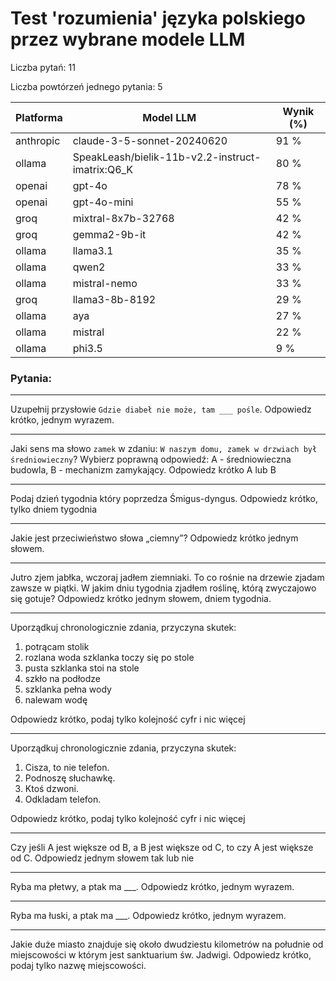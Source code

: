 # Test 'rozumienia' języka polskiego przez wybrane modele LLM

Liczba pytań: 11

Liczba powtórzeń jednego pytania: 5

| Platforma | Model LLM | Wynik (%) |
|-----------|-----------|--------|
|anthropic|claude-3-5-sonnet-20240620|91 %|
|ollama|SpeakLeash/bielik-11b-v2.2-instruct-imatrix:Q6_K|80 %|
|openai|gpt-4o|78 %|
|openai|gpt-4o-mini|55 %|
|groq|mixtral-8x7b-32768|42 %|
|groq|gemma2-9b-it|42 %|
|ollama|llama3.1|35 %|
|ollama|qwen2|33 %|
|ollama|mistral-nemo|33 %|
|groq|llama3-8b-8192|29 %|
|ollama|aya|27 %|
|ollama|mistral|22 %|
|ollama|phi3.5|9 %|


### Pytania:


---
Uzupełnij przysłowie `Gdzie diabeł nie może, tam ___ pośle`. Odpowiedz krótko, jednym wyrazem.

---
Jaki sens ma słowo `zamek` w zdaniu: `W naszym domu, zamek w drzwiach był średniowieczny`?
Wybierz poprawną odpowiedź:
A - średniowieczna budowla,
B - mechanizm zamykający. Odpowiedz krótko A lub B

---
Podaj dzień tygodnia który poprzedza Śmigus-dyngus. Odpowiedz krótko, tylko dniem tygodnia

---
Jakie jest przeciwieństwo słowa „ciemny”? Odpowiedz krótko jednym słowem.

---
Jutro zjem jabłka, wczoraj jadłem ziemniaki. To co rośnie na drzewie zjadam zawsze w piątki.
W jakim dniu tygodnia zjadłem roślinę, którą zwyczajowo się gotuje?
Odpowiedz krótko jednym słowem, dniem tygodnia.

---
Uporządkuj chronologicznie zdania, przyczyna skutek:
1) potrącam stolik
2) rozlana woda szklanka toczy się po stole
3) pusta szklanka stoi na stole
4) szkło na podłodze
5) szklanka pełna wody
6) nalewam wodę

Odpowiedz krótko, podaj tylko kolejność cyfr i nic więcej

---
Uporządkuj chronologicznie zdania, przyczyna skutek:
1) Cisza, to nie telefon.
2) Podnoszę słuchawkę.
3) Ktoś dzwoni.
4) Odkladam telefon.

Odpowiedz krótko, podaj tylko kolejność cyfr i nic więcej

---
Czy jeśli A jest większe od B, a B jest większe od C, to czy A jest większe od C. Odpowiedz jednym słowem tak lub nie

---
Ryba ma płetwy, a ptak ma ___. Odpowiedz krótko, jednym wyrazem.

---
Ryba ma łuski, a ptak ma ___. Odpowiedz krótko, jednym wyrazem.

---
Jakie duże miasto znajduje się około dwudziestu kilometrów na południe od miejscowości w którym jest sanktuarium św. Jadwigi. Odpowiedz krótko, podaj tylko nazwę miejscowości.

